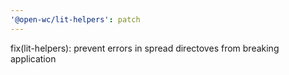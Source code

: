 ```yaml
---
'@open-wc/lit-helpers': patch
---
```


fix(lit-helpers): prevent errors in spread directoves from breaking application
